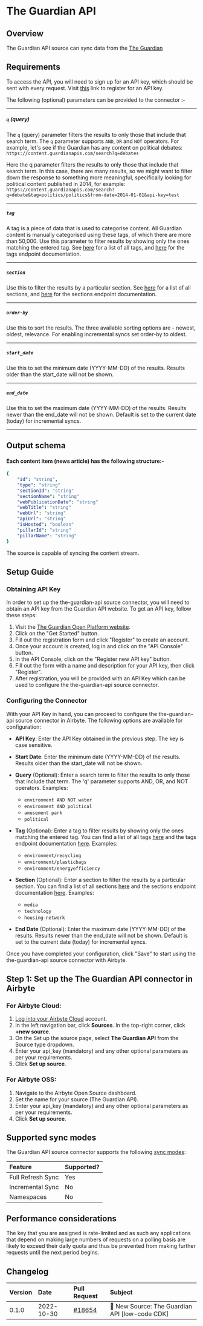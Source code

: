 # The Guardian API

## Overview

The Guardian API source can sync data from the [The Guardian](https://open-platform.theguardian.com/)

## Requirements

To access the API, you will need to sign up for an API key, which should be sent with every request. Visit [this](https://open-platform.theguardian.com/access) link to register for an API key.

The following (optional) parameters can be provided to the connector :-

---

##### `q` (query)

The `q` (query) parameter filters the results to only those that include that search term. The `q` parameter supports `AND`, `OR` and `NOT` operators. For example, let's see if the Guardian has any content on political debates: `https://content.guardianapis.com/search?q=debates`

Here the q parameter filters the results to only those that include that search term. In this case, there are many results, so we might want to filter down the response to something more meaningful, specifically looking for political content published in 2014, for example: `https://content.guardianapis.com/search?q=debate&tag=politics/politics&from-date=2014-01-01&api-key=test`

---

##### `tag`

A tag is a piece of data that is used to categorise content. All Guardian content is manually categorised using these tags, of which there are more than 50,000. Use this parameter to filter results by showing only the ones matching the entered tag. See <a href="https://content.guardianapis.com/tags?api-key=test">here</a> for a list of all tags, and <a href="https://open-platform.theguardian.com/documentation/tag">here</a> for the tags endpoint documentation.

---

##### `section`

Use this to filter the results by a particular section. See <a href="https://content.guardianapis.com/sections?api-key=test">here</a> for a list of all sections, and <a href="https://open-platform.theguardian.com/documentation/section">here</a> for the sections endpoint documentation.

---

##### `order-by`

Use this to sort the results. The three available sorting options are - newest, oldest, relevance. For enabling incremental syncs set order-by to oldest.

---

##### `start_date`

Use this to set the minimum date (YYYY-MM-DD) of the results. Results older than the start_date will not be shown.

---

##### `end_date`

Use this to set the maximum date (YYYY-MM-DD) of the results. Results newer than the end_date will not be shown.
Default is set to the current date (today) for incremental syncs.

---

## Output schema

#### Each content item (news article) has the following structure:-

```yaml
{
    "id": "string",
    "type": "string"
    "sectionId": "string"
    "sectionName": "string"
    "webPublicationDate": "string"
    "webTitle": "string"
    "webUrl": "string"
    "apiUrl": "string"
    "isHosted": "boolean"
    "pillarId": "string"
    "pillarName": "string"
}
```

The source is capable of syncing the content stream.

## Setup Guide

### Obtaining API Key

In order to set up the the-guardian-api source connector, you will need to obtain an API key from the Guardian API website. To get an API key, follow these steps:

1. Visit the [The Guardian Open Platform website](https://open-platform.theguardian.com/).
2. Click on the "Get Started" button.
3. Fill out the registration form and click "Register" to create an account.
4. Once your account is created, log in and click on the "API Console" button.
5. In the API Console, click on the "Register new API key" button.
6. Fill out the form with a name and description for your API key, then click "Register".
7. After registration, you will be provided with an API Key which can be used to configure the the-guardian-api source connector.

### Configuring the Connector

With your API Key in hand, you can proceed to configure the the-guardian-api source connector in Airbyte. The following options are available for configuration:

- **API Key**: Enter the API Key obtained in the previous step. The key is case sensitive.

- **Start Date**: Enter the minimum date (YYYY-MM-DD) of the results. Results older than the start_date will not be shown.

- **Query** (Optional): Enter a search term to filter the results to only those that include that term. The 'q' parameter supports AND, OR, and NOT operators. Examples:
  - `environment AND NOT water`
  - `environment AND political`
  - `amusement park`
  - `political`

- **Tag** (Optional): Enter a tag to filter results by showing only the ones matching the entered tag. You can find a list of all tags [here](https://content.guardianapis.com/tags?api-key=test) and the tags endpoint documentation [here](https://open-platform.theguardian.com/documentation/tag). Examples:
  - `environment/recycling`
  - `environment/plasticbags`
  - `environment/energyefficiency`

- **Section** (Optional): Enter a section to filter the results by a particular section. You can find a list of all sections [here](https://content.guardianapis.com/sections?api-key=test) and the sections endpoint documentation [here](https://open-platform.theguardian.com/documentation/section). Examples:
  - `media`
  - `technology`
  - `housing-network`

- **End Date** (Optional): Enter the maximum date (YYYY-MM-DD) of the results. Results newer than the end_date will not be shown. Default is set to the current date (today) for incremental syncs.

Once you have completed your configuration, click "Save" to start using the the-guardian-api source connector with Airbyte.

## Step 1: Set up the The Guardian API connector in Airbyte

### For Airbyte Cloud:

1. [Log into your Airbyte Cloud](https://cloud.airbyte.com/workspaces) account.
2. In the left navigation bar, click **Sources**. In the top-right corner, click **+new source**.
3. On the Set up the source page, select **The Guardian API** from the Source type dropdown.
4. Enter your api_key (mandatory) and any other optional parameters as per your requirements.
5. Click **Set up source**.

### For Airbyte OSS:

1. Navigate to the Airbyte Open Source dashboard.
2. Set the name for your source (The Guardian API).
3. Enter your api_key (mandatory) and any other optional parameters as per your requirements.
4. Click **Set up source**.

## Supported sync modes

The Guardian API source connector supports the following [sync modes](https://docs.airbyte.com/cloud/core-concepts#connection-sync-modes):

| Feature           | Supported? |
| :---------------- | :--------- |
| Full Refresh Sync | Yes        |
| Incremental Sync  | No         |
| Namespaces        | No         |

## Performance considerations

The key that you are assigned is rate-limited and as such any applications that depend on making large numbers of requests on a polling basis are likely to exceed their daily quota and thus be prevented from making further requests until the next period begins.

## Changelog

| Version | Date       | Pull Request                                              | Subject                                        |
| :------ | :--------- | :-------------------------------------------------------- | :--------------------------------------------- |
| 0.1.0   | 2022-10-30 | [#18654](https://github.com/airbytehq/airbyte/pull/18654) | 🎉 New Source: The Guardian API [low-code CDK] |
